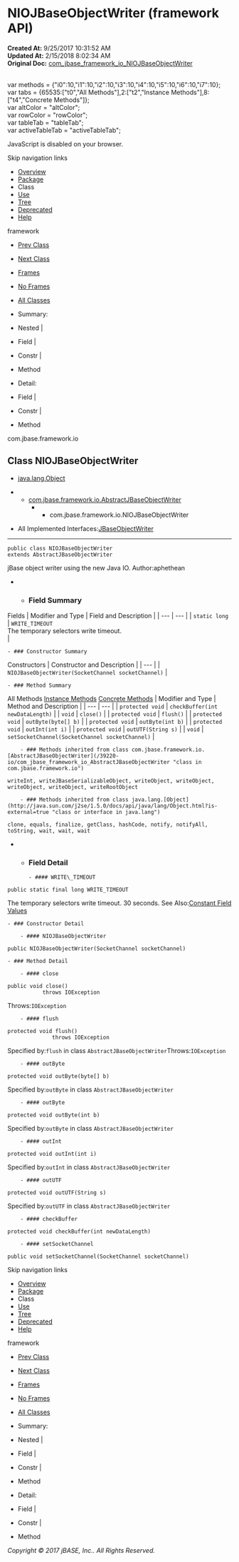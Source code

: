 # NIOJBaseObjectWriter (framework   API)

**Created At:** 9/25/2017 10:31:52 AM  
**Updated At:** 2/15/2018 8:02:34 AM  
**Original Doc:** [com_jbase_framework_io_NIOJBaseObjectWriter](https://docs.jbase.com/39220-io/com_jbase_framework_io_NIOJBaseObjectWriter)  

<!--<br>    try {<br>        if (location.href.indexOf('is-external=true') == -1) {<br>            parent.document.title="NIOJBaseObjectWriter (framework   API)";<br>        }<br>    }<br>    catch(err) {<br>    }<br>//--><br>var methods = {"i0":10,"i1":10,"i2":10,"i3":10,"i4":10,"i5":10,"i6":10,"i7":10};<br>var tabs = {65535:["t0","All Methods"],2:["t2","Instance Methods"],8:["t4","Concrete Methods"]};<br>var altColor = "altColor";<br>var rowColor = "rowColor";<br>var tableTab = "tableTab";<br>var activeTableTab = "activeTableTab";
JavaScript is disabled on your browser.

Skip navigation links

- [Overview](../../../../overview-summary.html)
- [Package](/39220-io/com_jbase_framework_io_package-summary)
- Class
- [Use](/39223-class-use/com_jbase_framework_io_class-use_NIOJBaseObjectWriter)
- [Tree](/39220-io/com_jbase_framework_io_package-tree)
- [Deprecated](../../../../deprecated-list.html)
- [Help](../../../../help-doc.html)


framework <br>

- [Prev Class](/39220-io/com_jbase_framework_io_NIOJBaseObjectReader "class in com.jbase.framework.io")
- [Next Class](/39220-io/com_jbase_framework_io_ObjectFactory "class in com.jbase.framework.io")


- [Frames](../../../../index.html?com/jbase/framework/io//39220-io/com_jbase_framework_io_NIOJBaseObjectWriter)
- [No Frames](/39220-io/com_jbase_framework_io_NIOJBaseObjectWriter)


- [All Classes](../../../../allclasses-noframe.html)


<!--<br>  allClassesLink = document.getElementById("allclasses\_navbar\_top");<br>  if(window==top) {<br>    allClassesLink.style.display = "block";<br>  }<br>  else {<br>    allClassesLink.style.display = "none";<br>  }<br>  //-->

- Summary:
- Nested |
- Field |
- Constr |
- Method


- Detail:
- Field |
- Constr |
- Method

com.jbase.framework.io

## Class NIOJBaseObjectWriter

- [java.lang.Object](http://java.sun.com/j2se/1.5.0/docs/api/java/lang/Object.html?is-external=true "class or interface in java.lang")
- - [com.jbase.framework.io.AbstractJBaseObjectWriter](/39220-io/com_jbase_framework_io_AbstractJBaseObjectWriter "class in com.jbase.framework.io")
    - - com.jbase.framework.io.NIOJBaseObjectWriter


- All Implemented Interfaces:[JBaseObjectWriter](/39220-io/com_jbase_framework_io_JBaseObjectWriter "interface in com.jbase.framework.io")
* * *


```
public class NIOJBaseObjectWriter
extends AbstractJBaseObjectWriter
```

jBase object writer using the new Java IO.
Author:aphethean

- - ### Field Summary


Fields | Modifier and Type | Field and Description |
| --- | --- |
| `static long` | `WRITE_TIMEOUT`<br>The temporary selectors write timeout.<br> |


    - ### Constructor Summary


Constructors | Constructor and Description |
| --- |
| `NIOJBaseObjectWriter(SocketChannel socketChannel)`  |


    - ### Method Summary


All Methods [Instance Methods](javascript:show%282%29;) [Concrete Methods](javascript:show%288%29;) | Modifier and Type | Method and Description |
| --- | --- |
| `protected void` | `checkBuffer(int newDataLength)`  |
| `void` | `close()`  |
| `protected void` | `flush()`  |
| `protected void` | `outByte(byte[] b)`  |
| `protected void` | `outByte(int b)`  |
| `protected void` | `outInt(int i)`  |
| `protected void` | `outUTF(String s)`  |
| `void` | `setSocketChannel(SocketChannel socketChannel)`  |


        - ### Methods inherited from class com.jbase.framework.io.[AbstractJBaseObjectWriter](/39220-io/com_jbase_framework_io_AbstractJBaseObjectWriter "class in com.jbase.framework.io")
`writeInt, writeJBaseSerializableObject, writeObject, writeObject, writeObject, writeObject, writeRootObject`


        - ### Methods inherited from class java.lang.[Object](http://java.sun.com/j2se/1.5.0/docs/api/java/lang/Object.html?is-external=true "class or interface in java.lang")
`clone, equals, finalize, getClass, hashCode, notify, notifyAll, toString, wait, wait, wait`

- - ### Field Detail

        - #### WRITE\_TIMEOUT

```
public static final long WRITE_TIMEOUT
```

The temporary selectors write timeout.  30 seconds.
See Also:[Constant Field Values](../../../../constant-values.html#com.jbase.framework.io.NIOJBaseObjectWriter.WRITE_TIMEOUT)


    - ### Constructor Detail

        - #### NIOJBaseObjectWriter

```
public NIOJBaseObjectWriter(SocketChannel socketChannel)
```


    - ### Method Detail

        - #### close

```
public void close()
           throws IOException
```
Throws:`IOException`


        - #### flush

```
protected void flush()
              throws IOException
```
Specified by:`flush` in class `AbstractJBaseObjectWriter`Throws:`IOException`


        - #### outByte

```
protected void outByte(byte[] b)
```
Specified by:`outByte` in class `AbstractJBaseObjectWriter`


        - #### outByte

```
protected void outByte(int b)
```
Specified by:`outByte` in class `AbstractJBaseObjectWriter`


        - #### outInt

```
protected void outInt(int i)
```
Specified by:`outInt` in class `AbstractJBaseObjectWriter`


        - #### outUTF

```
protected void outUTF(String s)
```
Specified by:`outUTF` in class `AbstractJBaseObjectWriter`


        - #### checkBuffer

```
protected void checkBuffer(int newDataLength)
```


        - #### setSocketChannel

```
public void setSocketChannel(SocketChannel socketChannel)
```

Skip navigation links

- [Overview](../../../../overview-summary.html)
- [Package](/39220-io/com_jbase_framework_io_package-summary)
- Class
- [Use](/39223-class-use/com_jbase_framework_io_class-use_NIOJBaseObjectWriter)
- [Tree](/39220-io/com_jbase_framework_io_package-tree)
- [Deprecated](../../../../deprecated-list.html)
- [Help](../../../../help-doc.html)


framework <br>

- [Prev Class](/39220-io/com_jbase_framework_io_NIOJBaseObjectReader "class in com.jbase.framework.io")
- [Next Class](/39220-io/com_jbase_framework_io_ObjectFactory "class in com.jbase.framework.io")


- [Frames](../../../../index.html?com/jbase/framework/io//39220-io/com_jbase_framework_io_NIOJBaseObjectWriter)
- [No Frames](/39220-io/com_jbase_framework_io_NIOJBaseObjectWriter)


- [All Classes](../../../../allclasses-noframe.html)


<!--<br>  allClassesLink = document.getElementById("allclasses\_navbar\_bottom");<br>  if(window==top) {<br>    allClassesLink.style.display = "block";<br>  }<br>  else {<br>    allClassesLink.style.display = "none";<br>  }<br>  //-->

- Summary:
- Nested |
- Field |
- Constr |
- Method


- Detail:
- Field |
- Constr |
- Method

*Copyright © 2017 jBASE, Inc.. All Rights Reserved.*
